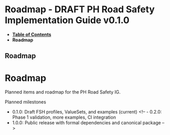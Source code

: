 # Roadmap - DRAFT PH Road Safety Implementation Guide v0.1.0

* [**Table of Contents**](toc.md)
* **Roadmap**

## Roadmap

# Roadmap

Planned items and roadmap for the PH Road Safety IG.

Planned milestones

* 0.1.0: Draft FSH profiles, ValueSets, and examples (current) <!– - 0.2.0: Phase 1 validation, more examples, CI integration
* 1.0.0: Public release with formal dependencies and canonical package –>

